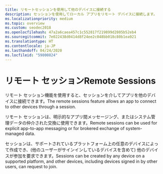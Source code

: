 ```yaml
---
title: リモートセッションを使用して他のデバイスに接続する
description: セッションを使用してローカル アプリをリモート デバイスに接続します。
ms.localizationpriority: medium
ms.topic: overview
ms.custom: seodec2018
ms.openlocfilehash: 47a2a6caea457c1c552817f219899d2805b52eb4
ms.sourcegitcommit: 7e022438d0414d8f24ee2c048bb018c80b1ea921
ms.translationtype: HT
ms.contentlocale: ja-JP
ms.lasthandoff: 04/24/2020
ms.locfileid: "59800824"
---
```

# <a name="remote-sessions"></a><span data-ttu-id="6a4cf-103">リモート セッション</span><span class="sxs-lookup"><span data-stu-id="6a4cf-103">Remote Sessions</span></span>

<span data-ttu-id="6a4cf-104">リモート セッション機能を使用すると、セッションを介してアプリを他のデバイスに接続できます。</span><span class="sxs-lookup"><span data-stu-id="6a4cf-104">The remote sessions feature allows an app to connect to other devices through a session.</span></span>

<span data-ttu-id="6a4cf-105">リモート セッションは、明示的なアプリ間メッセージング、またはシステム管理データの仲介された交換に使用できます。</span><span class="sxs-lookup"><span data-stu-id="6a4cf-105">Remote sessions can be used for explicit app-to-app messaging or for brokered exchange of system-managed data.</span></span>

<span data-ttu-id="6a4cf-106">セッションは、サポートされているプラットフォーム上の任意のデバイスによって作成でき、(他のユーザーがサインインしているデバイスを含めて) 他のデバイスが参加を要求できます。</span><span class="sxs-lookup"><span data-stu-id="6a4cf-106">Sessions can be created by any device on a supported platform, and other devices, including devices signed in by other users, can request to join.</span></span>
